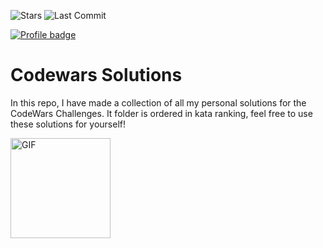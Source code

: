 ![Stars](https://img.shields.io/github/stars/MarcusGrantee?style=for-the-badge)
![Last Commit](https://img.shields.io/github/last-commit/marcusgrantee/codewarssolutions/main?style=for-the-badge)

[![Profile badge](https://www.codewars.com/users/MarcusGrantee/badges/large)](https://www.codewars.com/users/MarcusGrantee)


# Codewars Solutions
In this repo, I have made a collection of all my personal solutions for the CodeWars Challenges. It folder is ordered in kata ranking, feel free to use these solutions for yourself!


<img align="bottom" alt="GIF" height="160px" src="https://media.giphy.com/media/UVyTNF8DOsmw8/giphy.gif" />
